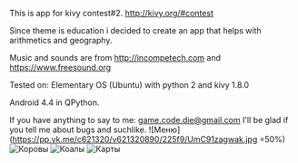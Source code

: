 This is app for kivy contest#2.
http://kivy.org/#contest

Since theme is education i decided to create an app that helps with arithmetics and geography. 

Music and sounds are from
http://incompetech.com
and
https://www.freesound.org

Tested on:
Elementary OS (Ubuntu) with python 2 and kivy 1.8.0

Android 4.4 in QPython.

If you have anything to say to me:
game.code.die@gmail.com
I'll be glad if you tell me about bugs and suchlike.
![Меню](https://pp.vk.me/c621320/v621320890/225f9/UmC91zagwak.jpg =50%)
![Коровы](https://pp.vk.me/c621320/v621320890/225ef/o8tNOTALZHI.jpg)
![Коалы](https://pp.vk.me/c621320/v621320890/225db/ZfpZwrYiAwU.jpg)
![Карты](https://pp.vk.me/c621320/v621320890/225e5/va856LYasCA.jpg)
